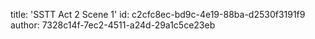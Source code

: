 title: 'SSTT Act 2 Scene 1'
id: c2cfc8ec-bd9c-4e19-88ba-d2530f3191f9
author: 7328c14f-7ec2-4511-a24d-29a1c5ce23eb
